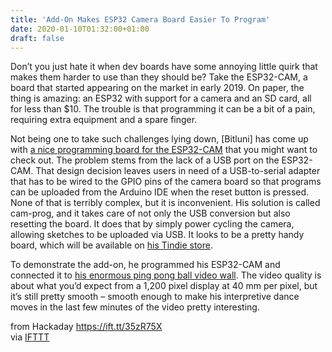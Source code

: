 ```yaml
---
title: 'Add-On Makes ESP32 Camera Board Easier To Program'
date: 2020-01-10T01:32:00+01:00
draft: false
---
```


Don’t you just hate it when dev boards have some annoying little quirk that makes them harder to use than they should be? Take the ESP32-CAM, a board that started appearing on the market in early 2019. On paper, the thing is amazing: an ESP32 with support for a camera and an SD card, all for less than $10. The trouble is that programming it can be a bit of a pain, requiring extra equipment and a spare finger.

Not being one to take such challenges lying down, \[Bitluni\] has come up with [a nice programming board for the ESP32-CAM](https://www.youtube.com/watch?v=ikhZ34WgObc) that you might want to check out. The problem stems from the lack of a USB port on the ESP32-CAM. That design decision leaves users in need of a USB-to-serial adapter that has to be wired to the GPIO pins of the camera board so that programs can be uploaded from the Arduino IDE when the reset button is pressed. None of that is terribly complex, but it is inconvenient. His solution is called cam-prog, and it takes care of not only the USB conversion but also resetting the board. It does that by simply power cycling the camera, allowing sketches to be uploaded via USB. It looks to be a pretty handy board, which will be available on [his Tindie store](https://www.tindie.com/stores/bitluni/#store-section-products).

To demonstrate the add-on, he programmed his ESP32-CAM and connected it to [his enormous ping pong ball video wall](https://hackaday.com/2019/08/29/giant-led-display-is-1200-balls-to-the-wall/). The video quality is about what you’d expect from a 1,200 pixel display at 40 mm per pixel, but it’s still pretty smooth – smooth enough to make his interpretive dance moves in the last few minutes of the video pretty interesting.

  
  
from Hackaday https://ift.tt/35zR75X  
via [IFTTT](https://ifttt.com/?ref=da&site=blogger)